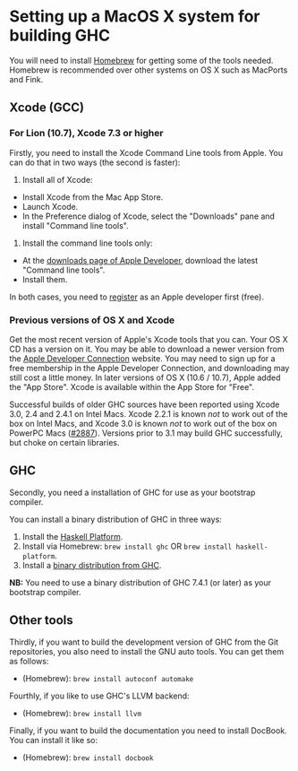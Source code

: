 # Setting up a MacOS X system for building GHC


You will need to install [ Homebrew](http://mxcl.github.com/homebrew/) for getting some of the tools needed. Homebrew is recommended over other systems on OS X such as MacPorts and Fink.

## Xcode (GCC)

### For Lion (10.7), Xcode 7.3 or higher


Firstly, you need to install the Xcode Command Line tools from Apple. You can do that in two ways (the second is faster):

1. Install all of Xcode:

  - Install Xcode from the Mac App Store.
  - Launch Xcode.
  - In the Preference dialog of Xcode, select the "Downloads" pane and install "Command line tools".
1. Install the command line tools only:

  - At the [ downloads page of Apple Developer](http://developer.apple.com/downloads), download the latest "Command line tools".
  - Install them.


In both cases, you need to [ register](https://developer.apple.com/programs/register/) as an Apple developer first (free).

### Previous versions of OS X and Xcode


Get the most recent version of Apple's Xcode tools that you can. Your OS X CD has a version on it. You may be able to download a newer version from the [ Apple Developer Connection](http://developer.apple.com/tools/xcode) website. You may need to sign up for a free membership in the Apple Developer Connection, and downloading may still cost a little money.  In later versions of OS X (10.6 / 10.7), Apple added the "App Store". Xcode is available within the App Store for "Free".


Successful builds of older GHC sources have been reported using Xcode 3.0, 2.4 and 2.4.1 on Intel Macs. Xcode 2.2.1 is known *not* to work out of the box on Intel Macs, and Xcode 3.0 is known *not* to work out of the box on PowerPC Macs ([\#2887](https://gitlab.haskell.org//ghc/ghc/issues/2887)). Versions prior to 3.1 may build GHC successfully, but choke on certain libraries.

## GHC


Secondly, you need a installation of GHC for use as your bootstrap compiler.


You can install a binary distribution of GHC in three ways:

1. Install the [ Haskell Platform](http://www.haskell.org/platform/).
1. Install via Homebrew: `brew install ghc` OR `brew install haskell-platform`.
1. Install a [binary distribution from GHC](http://www.haskell.org/ghc/download).

**NB:** You need to use a binary distribution of GHC 7.4.1 (or later) as your bootstrap compiler.

## Other tools


Thirdly, if you want to build the development version of GHC from the Git repositories, you also need to install the GNU auto tools. You can get them as follows:

- (Homebrew): `brew install autoconf automake`


Fourthly, if you like to use GHC's LLVM backend:

- (Homebrew): `brew install llvm`


Finally, if you want to build the documentation you need to install DocBook. You can install it like so:

- (Homebrew): `brew install docbook`